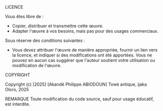 LICENCE

Vous êtes libre de :
- Copier, distribuer et transmettre cette œuvre.
- Adapter l'œuvre à vos besoins, mais pas pour des usages commerciaux.

Sous réserve des conditions suivantes :
- Vous devez attribuer l'œuvre de manière appropriée, fournir un lien vers la licence, et indiquer si des modifications ont été apportées. Vous ne pouvez en aucun cas suggérer que l'auteur soutient votre utilisation ou modification de l'œuvre.

COPYRIGHT

Copyright (c) [2025] [Akandé Philippe ABIODOUN]
Towé antique, ijaka Oloro, 2025

REMARQUE
Toute modification du code source, sauf pour usage éducatif, est interdite.